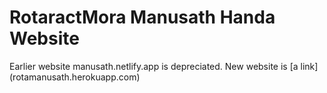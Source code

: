 # RotaractMora Manusath Handa Website
Earlier website manusath.netlify.app is depreciated.
New website is [a link] (rotamanusath.herokuapp.com)
